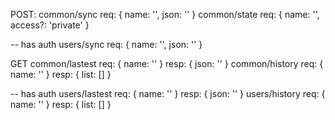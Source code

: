 
POST:
common/sync
    req: { name: '', json: '' }
common/state
    req: { name: '', access?: 'private' }

-- has auth
users/sync
    req: { name: '', json: '' }

GET
common/lastest
    req: { name: '' }
    resp: { json: '' }
common/history
    req: { name: '' }
    resp: { list: [] }

-- has auth
users/lastest
    req: { name: '' }
    resp: { json: '' }
users/history
    req: { name: '' }
    resp: { list: [] }
